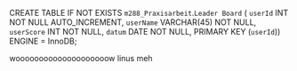 CREATE TABLE IF NOT EXISTS `m288_Praxisarbeit`.`Leader Board` (
  `userId` INT NOT NULL AUTO_INCREMENT,
  `userName` VARCHAR(45) NOT NULL,
  `userScore` INT NOT NULL,
  `datum` DATE NOT NULL,
  PRIMARY KEY (`userId`))
ENGINE = InnoDB;




























































































































woooooooooooooooooooow
linus meh
